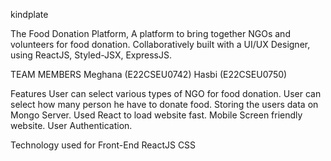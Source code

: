 kindplate

The Food Donation Platform, A platform to bring together NGOs and volunteers for food donation. Collaboratively built with a UI/UX Designer, using ReactJS, Styled-JSX, ExpressJS.

TEAM MEMBERS
 Meghana (E22CSEU0742) Hasbi (E22CSEU0750)
 
Features
User can select various types of NGO for food donation. User can select how many person he have to donate food. Storing the users data on Mongo Server. Used React to load website fast. Mobile Screen friendly website. User Authentication.

Technology used for Front-End
ReactJS CSS
